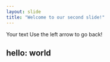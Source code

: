```yaml
---
layout: slide
title: "Welcome to our second slide!"
---
```

Your text
Use the left arrow to go back!

hello: world
---
